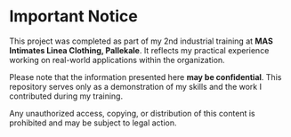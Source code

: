 # Important Notice

This project was completed as part of my 2nd industrial training at **MAS Intimates Linea Clothing, Pallekale**. It reflects my practical experience working on real-world applications within the organization.

Please note that the information presented here **may be confidential**. This repository serves only as a demonstration of my skills and the work I contributed during my training.

Any unauthorized access, copying, or distribution of this content is prohibited and may be subject to legal action.
